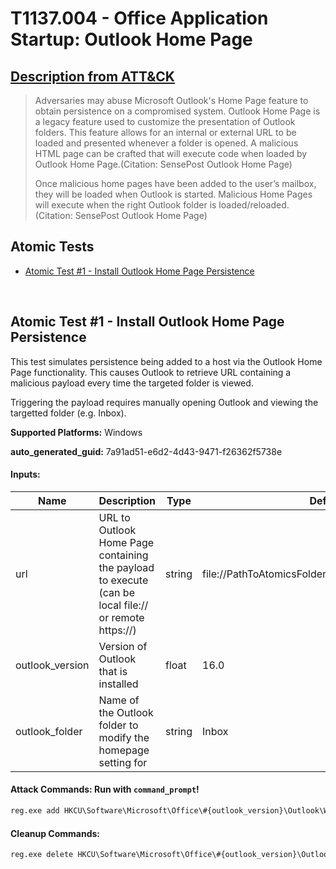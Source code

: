 # T1137.004 - Office Application Startup: Outlook Home Page

## [Description from ATT&CK](https://attack.mitre.org/techniques/T1137/004)

<blockquote>Adversaries may abuse Microsoft Outlook's Home Page feature to obtain persistence on a compromised system. Outlook Home Page is a legacy feature used to customize the presentation of Outlook folders. This feature allows for an internal or external URL to be loaded and presented whenever a folder is opened. A malicious HTML page can be crafted that will execute code when loaded by Outlook Home Page.(Citation: SensePost Outlook Home Page)

Once malicious home pages have been added to the user’s mailbox, they will be loaded when Outlook is started. Malicious Home Pages will execute when the right Outlook folder is loaded/reloaded.(Citation: SensePost Outlook Home Page)

</blockquote>

## Atomic Tests

- [Atomic Test #1 - Install Outlook Home Page Persistence](#atomic-test-1---install-outlook-home-page-persistence)

<br/>

## Atomic Test #1 - Install Outlook Home Page Persistence

This test simulates persistence being added to a host via the Outlook Home Page functionality. This causes Outlook to retrieve URL containing a malicious payload every time the targeted folder is viewed.

Triggering the payload requires manually opening Outlook and viewing the targetted folder (e.g. Inbox).

**Supported Platforms:** Windows

**auto_generated_guid:** 7a91ad51-e6d2-4d43-9471-f26362f5738e

#### Inputs:

| Name            | Description                                                                                          | Type   | Default Value                                                       |
| --------------- | ---------------------------------------------------------------------------------------------------- | ------ | ------------------------------------------------------------------- |
| url             | URL to Outlook Home Page containing the payload to execute (can be local file:// or remote https://) | string | file://PathToAtomicsFolder&#92;T1137.004&#92;src&#92;T1137.004.html |
| outlook_version | Version of Outlook that is installed                                                                 | float  | 16.0                                                                |
| outlook_folder  | Name of the Outlook folder to modify the homepage setting for                                        | string | Inbox                                                               |

#### Attack Commands: Run with `command_prompt`!

```cmd
reg.exe add HKCU\Software\Microsoft\Office\#{outlook_version}\Outlook\WebView\#{outlook_folder} /v URL /t REG_SZ /d #{url} /f
```

#### Cleanup Commands:

```cmd
reg.exe delete HKCU\Software\Microsoft\Office\#{outlook_version}\Outlook\WebView\#{outlook_folder} /v URL /f >nul 2>&1
```

<br/>

